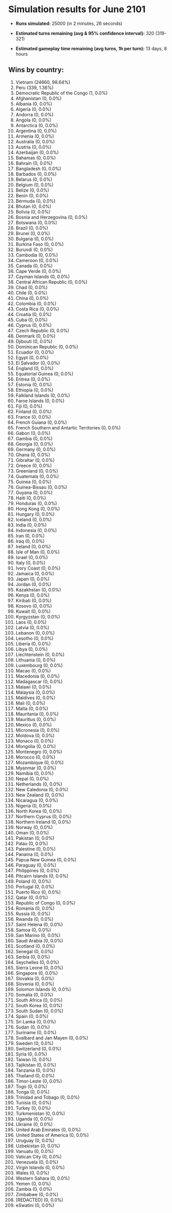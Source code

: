 # Simulation results for June 2101

* **Runs simulated:** 25000 (in 2 minutes, 26 seconds)

* **Estimated turns remaining (avg & 95% confidence interval):** 320 (319-321)

* **Estimated gameplay time remaining (avg turns, 1h per turn):** 13 days, 8 hours

## Wins by country:
1. Vietnam (24660, 98.64%)
2. Peru (339, 1.36%)
3. Democratic Republic of the Congo (1, 0.0%)
4. Afghanistan (0, 0.0%)
5. Albania (0, 0.0%)
6. Algeria (0, 0.0%)
7. Andorra (0, 0.0%)
8. Angola (0, 0.0%)
9. Antarctica (0, 0.0%)
10. Argentina (0, 0.0%)
11. Armenia (0, 0.0%)
12. Australia (0, 0.0%)
13. Austria (0, 0.0%)
14. Azerbaijan (0, 0.0%)
15. Bahamas (0, 0.0%)
16. Bahrain (0, 0.0%)
17. Bangladesh (0, 0.0%)
18. Barbados (0, 0.0%)
19. Belarus (0, 0.0%)
20. Belgium (0, 0.0%)
21. Belize (0, 0.0%)
22. Benin (0, 0.0%)
23. Bermuda (0, 0.0%)
24. Bhutan (0, 0.0%)
25. Bolivia (0, 0.0%)
26. Bosnia and Herzegovina (0, 0.0%)
27. Botswana (0, 0.0%)
28. Brazil (0, 0.0%)
29. Brunei (0, 0.0%)
30. Bulgaria (0, 0.0%)
31. Burkina Faso (0, 0.0%)
32. Burundi (0, 0.0%)
33. Cambodia (0, 0.0%)
34. Cameroon (0, 0.0%)
35. Canada (0, 0.0%)
36. Cape Verde (0, 0.0%)
37. Cayman Islands (0, 0.0%)
38. Central African Republic (0, 0.0%)
39. Chad (0, 0.0%)
40. Chile (0, 0.0%)
41. China (0, 0.0%)
42. Colombia (0, 0.0%)
43. Costa Rica (0, 0.0%)
44. Croatia (0, 0.0%)
45. Cuba (0, 0.0%)
46. Cyprus (0, 0.0%)
47. Czech Republic (0, 0.0%)
48. Denmark (0, 0.0%)
49. Djibouti (0, 0.0%)
50. Dominican Republic (0, 0.0%)
51. Ecuador (0, 0.0%)
52. Egypt (0, 0.0%)
53. El Salvador (0, 0.0%)
54. England (0, 0.0%)
55. Equatorial Guinea (0, 0.0%)
56. Eritrea (0, 0.0%)
57. Estonia (0, 0.0%)
58. Ethiopia (0, 0.0%)
59. Falkland Islands (0, 0.0%)
60. Faroe Islands (0, 0.0%)
61. Fiji (0, 0.0%)
62. Finland (0, 0.0%)
63. France (0, 0.0%)
64. French Guiana (0, 0.0%)
65. French Southern and Antartic Territories (0, 0.0%)
66. Gabon (0, 0.0%)
67. Gambia (0, 0.0%)
68. Georgia (0, 0.0%)
69. Germany (0, 0.0%)
70. Ghana (0, 0.0%)
71. Gibraltar (0, 0.0%)
72. Greece (0, 0.0%)
73. Greenland (0, 0.0%)
74. Guatemala (0, 0.0%)
75. Guinea (0, 0.0%)
76. Guinea-Bissau (0, 0.0%)
77. Guyana (0, 0.0%)
78. Haiti (0, 0.0%)
79. Honduras (0, 0.0%)
80. Hong Kong (0, 0.0%)
81. Hungary (0, 0.0%)
82. Iceland (0, 0.0%)
83. India (0, 0.0%)
84. Indonesia (0, 0.0%)
85. Iran (0, 0.0%)
86. Iraq (0, 0.0%)
87. Ireland (0, 0.0%)
88. Isle of Man (0, 0.0%)
89. Israel (0, 0.0%)
90. Italy (0, 0.0%)
91. Ivory Coast (0, 0.0%)
92. Jamaica (0, 0.0%)
93. Japan (0, 0.0%)
94. Jordan (0, 0.0%)
95. Kazakhstan (0, 0.0%)
96. Kenya (0, 0.0%)
97. Kiribati (0, 0.0%)
98. Kosovo (0, 0.0%)
99. Kuwait (0, 0.0%)
100. Kyrgyzstan (0, 0.0%)
101. Laos (0, 0.0%)
102. Latvia (0, 0.0%)
103. Lebanon (0, 0.0%)
104. Lesotho (0, 0.0%)
105. Liberia (0, 0.0%)
106. Libya (0, 0.0%)
107. Liechtenstein (0, 0.0%)
108. Lithuania (0, 0.0%)
109. Luxembourg (0, 0.0%)
110. Macao (0, 0.0%)
111. Macedonia (0, 0.0%)
112. Madagascar (0, 0.0%)
113. Malawi (0, 0.0%)
114. Malaysia (0, 0.0%)
115. Maldives (0, 0.0%)
116. Mali (0, 0.0%)
117. Malta (0, 0.0%)
118. Mauritania (0, 0.0%)
119. Mauritius (0, 0.0%)
120. Mexico (0, 0.0%)
121. Micronesia (0, 0.0%)
122. Moldova (0, 0.0%)
123. Monaco (0, 0.0%)
124. Mongolia (0, 0.0%)
125. Montenegro (0, 0.0%)
126. Morocco (0, 0.0%)
127. Mozambique (0, 0.0%)
128. Myanmar (0, 0.0%)
129. Namibia (0, 0.0%)
130. Nepal (0, 0.0%)
131. Netherlands (0, 0.0%)
132. New Caledonia (0, 0.0%)
133. New Zealand (0, 0.0%)
134. Nicaragua (0, 0.0%)
135. Nigeria (0, 0.0%)
136. North Korea (0, 0.0%)
137. Northern Cyprus (0, 0.0%)
138. Northern Ireland (0, 0.0%)
139. Norway (0, 0.0%)
140. Oman (0, 0.0%)
141. Pakistan (0, 0.0%)
142. Palau (0, 0.0%)
143. Palestine (0, 0.0%)
144. Panama (0, 0.0%)
145. Papua New Guinea (0, 0.0%)
146. Paraguay (0, 0.0%)
147. Philippines (0, 0.0%)
148. Pitcairn Islands (0, 0.0%)
149. Poland (0, 0.0%)
150. Portugal (0, 0.0%)
151. Puerto Rico (0, 0.0%)
152. Qatar (0, 0.0%)
153. Republic of Congo (0, 0.0%)
154. Romania (0, 0.0%)
155. Russia (0, 0.0%)
156. Rwanda (0, 0.0%)
157. Saint Helena (0, 0.0%)
158. Samoa (0, 0.0%)
159. San Marino (0, 0.0%)
160. Saudi Arabia (0, 0.0%)
161. Scotland (0, 0.0%)
162. Senegal (0, 0.0%)
163. Serbia (0, 0.0%)
164. Seychelles (0, 0.0%)
165. Sierra Leone (0, 0.0%)
166. Singapore (0, 0.0%)
167. Slovakia (0, 0.0%)
168. Slovenia (0, 0.0%)
169. Solomon Islands (0, 0.0%)
170. Somalia (0, 0.0%)
171. South Africa (0, 0.0%)
172. South Korea (0, 0.0%)
173. South Sudan (0, 0.0%)
174. Spain (0, 0.0%)
175. Sri Lanka (0, 0.0%)
176. Sudan (0, 0.0%)
177. Suriname (0, 0.0%)
178. Svalbard and Jan Mayen (0, 0.0%)
179. Sweden (0, 0.0%)
180. Switzerland (0, 0.0%)
181. Syria (0, 0.0%)
182. Taiwan (0, 0.0%)
183. Tajikistan (0, 0.0%)
184. Tanzania (0, 0.0%)
185. Thailand (0, 0.0%)
186. Timor-Leste (0, 0.0%)
187. Togo (0, 0.0%)
188. Tonga (0, 0.0%)
189. Trinidad and Tobago (0, 0.0%)
190. Tunisia (0, 0.0%)
191. Turkey (0, 0.0%)
192. Turkmenistan (0, 0.0%)
193. Uganda (0, 0.0%)
194. Ukraine (0, 0.0%)
195. United Arab Emirates (0, 0.0%)
196. United States of America (0, 0.0%)
197. Uruguay (0, 0.0%)
198. Uzbekistan (0, 0.0%)
199. Vanuatu (0, 0.0%)
200. Vatican City (0, 0.0%)
201. Venezuela (0, 0.0%)
202. Virgin Islands (0, 0.0%)
203. Wales (0, 0.0%)
204. Western Sahara (0, 0.0%)
205. Yemen (0, 0.0%)
206. Zambia (0, 0.0%)
207. Zimbabwe (0, 0.0%)
208. [REDACTED] (0, 0.0%)
209. eSwatini (0, 0.0%)
